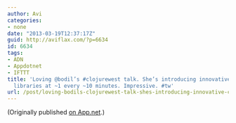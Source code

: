 ```yaml
---
author: Avi
categories:
- none
date: "2013-03-19T12:37:17Z"
guid: http://aviflax.com/?p=6634
id: 6634
tags:
- ADN
- Appdotnet
- IFTTT
title: 'Loving @bodil’s #clojurewest talk. She’s introducing innovative ClojureScript
  libraries at ~1 every ~10 minutes. Impressive. #tw'
url: /post/loving-bodils-clojurewest-talk-shes-introducing-innovative-clojurescript-libraries-at-1-every-10-minutes-impressive-tw/
---
```

(Originally published [on App.net](http://alpha.app.net/aviflax/post/4004527).)